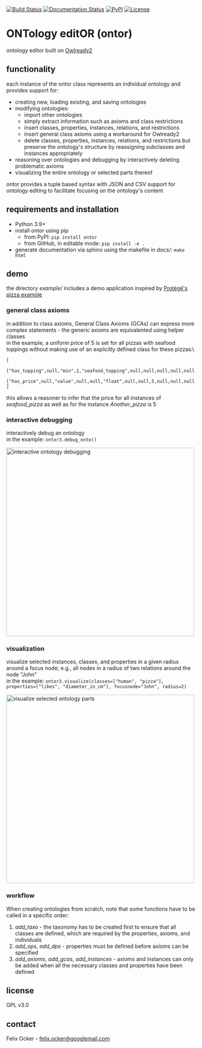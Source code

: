 [![Build Status](https://cloud.drone.io/api/badges/felixocker/ontor/status.svg)](https://cloud.drone.io/felixocker/ontor)
[![Documentation Status](https://readthedocs.org/projects/felixocker-ontor/badge/?version=latest)](https://felixocker-ontor.readthedocs.io/en/latest/?badge=latest)
[![PyPI](https://img.shields.io/pypi/v/ontor)](https://pypi.org/project/ontor/)
[![License](https://img.shields.io/badge/license-GPLv3-blue)](https://www.gnu.org/licenses/gpl-3.0.html)

# ONTology editOR (ontor)
ontology editor built on [Owlready2](https://pypi.org/project/Owlready2/)

## functionality
each instance of the ontor class represents an individual ontology and provides support for:
* creating new, loading existing, and saving ontologies
* modifying ontologies:
  * import other ontologies
  * simply extract information such as axioms and class restrictions
  * insert classes, properties, instances, relations, and restrictions
  * insert general class axioms using a workaround for Owlready2
  * delete classes, properties, instances, relations, and restrictions but preserve the ontology's structure by reassigning subclasses and instances appropriately
* reasoning over ontologies and debugging by interactively deleting problematic axioms
* visualizing the entire ontology or selected parts thereof

ontor provides a tuple based syntax with JSON and CSV support for ontology editing to facilitate focusing on the ontology's content

## requirements and installation
* Python 3.9+
* install ontor using pip
  * from PyPI: ```pip install ontor```
  * from GitHub, in editable mode: ```pip install -e .```
* generate documentation via sphinx using the makefile in *docs/*: ```make html```

## demo

the directory *example/* includes a demo application inspired by [Protégé's pizza example](https://protegewiki.stanford.edu/wiki/Protege4Pizzas10Minutes)

### general class axioms
in addition to class axioms, General Class Axioms (GCAs) can express more complex statements - the generic axioms are equivalented using helper classes\
in the example, a uniform price of 5 is set for all pizzas with seafood toppings without making use of an explicitly defined class for these pizzas:\
```
[
  ["has_topping",null,"min",1,"seafood_topping",null,null,null,null,null,null,null,true],
  ["has_price",null,"value",null,null,"float",null,null,5,null,null,null,true]
]
```
this allows a reasoner to infer that the price for all instances of *seafood_pizza* as well as for the  instance *Another_pizza* is 5

### interactive debugging
interactively debug an ontology\
in the example: ```ontor3.debug_onto()```

<img src="https://github.com/felixocker/ontor/raw/main/docs/debug.gif" alt="interactive ontology debugging" width="500"/>

### visualization
visualize selected instances, classes, and properties in a given radius around a focus node; e.g., all nodes in a radius of two relations around the node "John"\
in the example: ```ontor3.visualize(classes=["human", "pizza"], properties=["likes", "diameter_in_cm"], focusnode="John", radius=2)```

<img src="https://github.com/felixocker/ontor/raw/main/docs/visualize.png" alt="visualize selected ontology parts" width="500"/>

### workflow

When creating ontologies from scratch, note that some functions have to be called in a specific order:
1. *add_taxo* - the taxonomy has to be created first to ensure that all classes are defined, which are required by the properties, axioms, and individuals
2. *add_ops*, *add_dps* - properties must be defined before axioms can be specified
3. *add_axioms*, *add_gcas*, *add_instances* - axioms and instances can only be added when all the necessary classes and properties have been defined

## license
GPL v3.0

## contact
Felix Ocker - [felix.ocker@googlemail.com](mailto:felix.ocker@googlemail.com)
